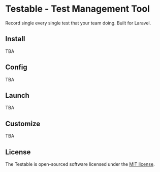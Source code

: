 # Testable - Test Management Tool

Record single every single test that your team doing. Built for Laravel.

## Install

TBA

## Config

TBA

## Launch

TBA

## Customize

TBA

## License

The Testable is open-sourced software licensed under the [MIT license](https://opensource.org/licenses/MIT).
